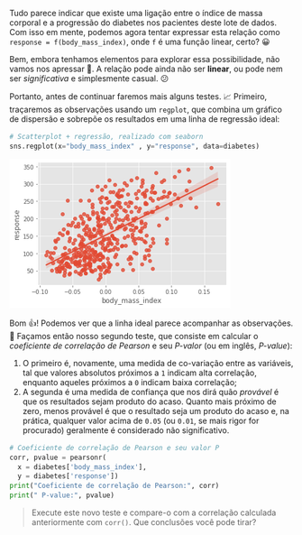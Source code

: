 Tudo parece indicar que existe uma ligação entre o índice de massa corporal e a progressão do diabetes nos pacientes deste lote de dados. Com isso em mente, podemos agora tentar expressar esta  relação como `response = f(body_mass_index)`, onde `f` é uma função linear, certo? 😀

Bem, embora tenhamos elementos para explorar essa possibilidade, não vamos nos apressar 🐢. A relação pode ainda não ser **linear**, ou pode nem ser _significativa_ e simplesmente casual. :confused:

Portanto, antes de continuar faremos mais alguns testes. 📈 Primeiro, traçaremos as observações usando um `regplot`, que combina um gráfico de dispersão e sobrepõe os resultados em uma linha de regressão ideal:

```python
# Scatterplot + regressão, realizado com seaborn 
sns.regplot(x="body_mass_index" , y="response", data=diabetes)
```

<img src="https://raw.githubusercontent.com/MumukiProject/mumuki-guia-python3-regresion-lineal/master/assets/diabetes_with_regression_1672268060049.png" alt="diabetes_with_regression_1672268060049.png" width="auto" height="auto">

Bom 👍! Podemos ver que a linha ideal parece acompanhar as observações. 🧮 Façamos então nosso segundo teste, que consiste em calcular o _coeficiente de correlação de Pearson_ e seu _P-valor_ (ou em inglês, _P-value_):

  1. O primeiro é, novamente, uma medida de co-variação entre as variáveis, tal que valores absolutos próximos a `1` indicam alta correlação, enquanto aqueles próximos a `0` indicam baixa correlação;
  2. A segunda é uma medida de confiança que nos dirá quão _provável_ é que os resultados sejam produto do acaso. Quanto mais próximo de zero, menos provável é que o resultado seja um produto do acaso e, na prática, qualquer valor acima de `0.05` (ou `0.01`, se mais rigor for procurado) geralmente é considerado não significativo.

```python
# Coeficiente de correlação de Pearson e seu valor P
corr, pvalue = pearsonr(
  x = diabetes['body_mass_index'],
  y = diabetes['response'])
print("Coeficiente de correlação de Pearson:", corr)
print(" P-value:", pvalue)
```

> Execute este novo teste e compare-o com a correlação calculada anteriormente com `corr()`. Que conclusões você pode tirar?